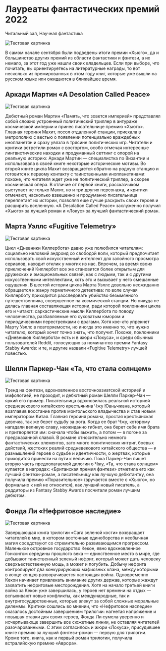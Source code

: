 # Лауреаты фантастических премий 2022
Читальный зал, Научная фантастика

![Тестовая картинка](/pics/6a44d62fde3a6d099ab504640ed58add.jpg)

В самом начале сентября были подведены итоги премии «Хьюго», да и большинство других премий из области фантастики и фэнтези, а их немало, за этот год уже нашли своих владельцев. Если при выборе, что почитать, вы ориентируетесь на литературные награды, то вот несколько из премированных в этом году книг, которые уже вышли на русском языке или ожидаются в ближайшее время.
## Аркади Мартин «A Desolation Called Peace»
![Тестовая картинка](/pics/95b00c8f268296063a8f7bbb1bf7f684.jpg)

Дебютный роман Мартин «Память, что зовется империей» представлял собой сложно устроенный политический триллер в антураже космической империи и принес писательнице премию «Хьюго». Главная героиня Махит, посол отдаленной станции, приехала в метрополию с вестью о появлении потенциально враждебных инопланетян и сразу увязла в трясине политических игр. Читатели и критики встретили роман с восторгом, особо отмечая интересные лингвистические находки и продуманный сеттинг с опорой на реальную историю: Аркади Мартин — специалистка по Византии и использовала в своей книге некоторые исторические мотивы. 
Во второй книге цикла Махит возвращается обратно на родную станцию и готовится к первому контакту с таинственными инопланетянами: похоже, что читателя ждет уже не политический триллер, а скорее космическая опера. В отличие от первой книги, рассказчиком выступает не только Махит, но и три других персонажа, и критики отмечают, насколько взвешенно и продуманно писательница переплетает их истории, позволяя еще лучше раскрыть своих героев и расширить вселенную. «A Desolation Called Peace» заслуженно получил «Хьюго» за лучший роман и «Локус» за лучший фантастический роман.
## Марта Уэллс «Fugitive Telemetry»
![Тестовая картинка](/pics/272a74cbb931785d77817be623aac902.jpg)

Цикл «Дневники Киллербота» давно уже полюбился читателям: социально неловкий андроид со свободой воли, который предпочитает использовать свой искусственный интеллект для запойного просмотра сериалов, находит отклик у многих из нас. Впрочем, за время своих приключений Киллербот все же становится более открытым для дружеских и эмоциональных связей, как с людьми, так и с другими искусственными интеллектами, хоть это и вызывает у него смешанные ощущения. 
В шестой истории цикла Марта Уэллс довольно неожиданно обращается к жанру герметичного детектива: по воле случая Киллерботу приходится расследовать убийство безымянного путешественника, совершенное на космической станции. Но никуда не делась главная составляющая истории, ради которой поклонники цикла его и читают: саркастические мысли Киллербота по поводу человечества, разбавляемые его суховатым юмором и периодическими перестрелками с врагами. Хотя кое-кто упрекнет Марту Уэллс в повторяемости, но иногда это именно то, что нужно читателю, который хочет точно знать, что получит. Похоже, поклонники «Дневников Киллербота» есть и в жюри «Локуса», и среди обычных пользователей Reddit, голосующих за номинантов премии Fantasy Stabby Awards: и те, и другие назвали «Fugitive Telemetry» лучшей повестью.
## Шелли Паркер-Чан «Та, что стала солнцем»
![Тестовая картинка](/pics/977420471e29f9e78f8ea99214d1c0da.jpeg)

Тренд на фэнтези, вдохновленное восточноазиатской историей и мифологией, не проходит, и дебютный роман Шелли Паркер-Чан — яркий его пример. Писательница вдохновилась реальной историей средневекового китайского крестьянина Чжу Юаньчжана, который возглавив восстание против монгольского владычества и став новым императором Китая. Главная героиня романа, простая крестьянская девочка, так же берет судьбу за рога. Когда ее брат Чжу, которому нагадали великую славу, неожиданно гибнет, она берет себе имя брата и притворяется им: сначала чтобы выжить, а потом — в погоне за предсказанной славой.
В романе относительно немного фантастических элементов, зато много политических интриг, боевых действий, жестоких реалий средневекового китайского общества — и размышлений героев о судьбе и идентичности, о жертвах, которые приходится принести на пути к величию. Пока Паркер-Чан пишет вторую часть предполагаемой дилогии о Чжу, «Та, что стала солнцем»  купается в наградах: «Британская премия фэнтези» отметила его как лучший фэнтези-роман, а писательницу как лучшую дебютантку, она получила премию «Поразительное» (вручается вместе с «Хьюго», но формально к ней не относится), как лучший новый писатель, а реддиторы из Fantasy Stabby Awards посчитали роман лучшим дебютом.
## Фонда Ли «Нефритовое наследие»
![Тестовая картинка](/pics/d7285d5a6068e5c05a1508ad41639463.jpg)

Завершающая книга трилогии «Сага зеленой кости» возвращает читателей в мир, в котором восточные единоборства и необычная магия соседствуют со стремительно развивающимся прогрессом. Маленькое островное государство Кекон, явно вдохновленное Гонконгом середины прошлого века — единственное место в мире, где добывают таинственный зеленый нефрит, который может дать человеку сверхъестественную мощь, а может и погубить. Добычу нефрита контролируют два конкурирующих мафиозных клана, между которыми в конце концов разворачивается настоящая война. Одновременно Кекон начинает привлекать внимание других держав, которые жаждут захватить нефритовые месторождения.
Хотя на начало третьей книги война за Кекон уже завершилась, у героев нет времени на отдых — вспыхивают новые конфликты, как международные, так и внутригосударственные, которые влекут за собой сложные моральные дилеммы. Критики сошлись во мнении, что «Нефритовое наследие» оказалось достойным завершением трилогии: нагнетая напряжение и повышая ставки для своих героев, Фонда Ли сумела уверенно и исчерпывающе завершить все сюжетные линии, не оставляя читателей разочарованными. С этим согласилось и жюри «Локуса», присудившее книге премию за лучший фэнтези-роман — первую для трилогии. Кроме того, книга, как и первый роман трилогии, получила встралийскую премию «Аврора».   
